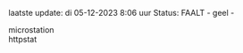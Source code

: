 laatste update: 
di 05-12-2023  8:06   uur 
Status: FAALT - geel - 
<div class="service Y">microstation</div><div class="service Y">httpstat</div>